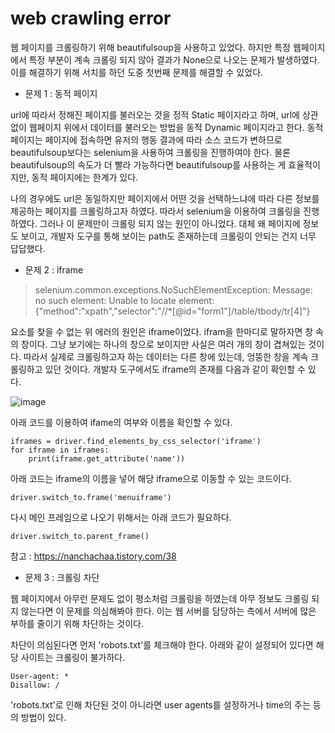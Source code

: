 # web crawling error



웹 페이지를 크롤링하기 위해 beautifulsoup을 사용하고 있었다. 하지만 특정 웹페이지에서 특정 부분이 계속 크롤링 되지 않아 결과가 None으로 나오는 문제가 발생하였다.
이를 해결하기 위해 서치를 하던 도중 첫번째 문제를 해결할 수 있었다. 



- 문제 1 : 동적 페이지



url에 따라서 정해진 페이지를 불러오는 것을 정적 Static 페이지라고 하며, url에 상관없이 웹페이지 위에서 데이터를 불러오는 방법을 동적 Dynamic 페이지라고 한다. 동적 페이지는 페이지에 접속하면 유저의 행동 결과에 따라 소스 코드가 변하므로 beautifulsoup보다는 selenium을 사용하여 크롤링을 진행하여야 한다. 물론 beautifulsoup의 속도가 더 빨라 가능하다면 beautifulsoup를 사용하는 게 효율적이지만, 동적 페이지에는 한계가 있다. 



나의 경우에도 url은 동일하지만 페이지에서 어떤 것을 선택하느냐에 따라 다른 정보를 제공하는 페이지를 크롤링하고자 하였다. 따라서 selenium을 이용하여 크롤링을 진행하였다. 그러나 이 문제만이 크롤링 되지 않는 원인이 아니었다. 대체 왜 페이지에 정보도 보이고, 개발자 도구를 통해 보이는 path도 존재하는데 크롤링이 안되는 건지 너무 답답했다. 



- 문제 2 : iframe



> selenium.common.exceptions.NoSuchElementException: Message: no such element: Unable to locate element: {"method":"xpath","selector":"//*[@id="form1"]/table/tbody/tr[4]"}



요소를 찾을 수 없는 위 에러의 원인은 iframe이었다. ifram을 한마디로 말하자면 창 속의 창이다. 그냥 보기에는 하나의 창으로 보이지만 사실은 여러 개의 창이 겹쳐있는 것이다. 따라서 실제로 크롤링하고자 하는 데이터는 다른 창에 있는데, 엉뚱한 창을 계속 크롤링하고 있던 것이다. 개발자 도구에서도 iframe의 존재를 다음과 같이 확인할 수 있다.



![image](https://user-images.githubusercontent.com/89879599/152642926-200a8d23-15d3-4605-9ee0-af1aa3d2468f.png)



아래 코드를 이용하여 ifame의 여부와 이름을 확인할 수 있다.

```
iframes = driver.find_elements_by_css_selector('iframe') 
for iframe in iframes:
    print(iframe.get_attribute('name'))
```

아래 코드는 iframe의 이름을 넣어 해당 iframe으로 이동할 수 있는 코드이다.

```
driver.switch_to.frame('menuiframe')
```

다시 메인 프레임으로 나오기 위해서는 아래 코드가 필요하다.

```
driver.switch_to.parent_frame()
```

참고 : <https://nanchachaa.tistory.com/38>



- 문제 3 : 크롤링 차단



웹 페이지에서 아무런 문제도 없이 평소처럼 크롤링을 하였는데 아무 정보도 크롤링 되지 않는다면 이 문제를 의심해봐야 한다. 이는 웹 서버를 담당하는 측에서 서버에 많은 부하를 줄이기 위해 차단하는 것이다.



차단이 의심된다면 먼저 'robots.txt'를 체크해야 한다. 아래와 같이 설정되어 있다면 해당 사이트는 크롤링이 불가하다.

```
User-agent: *
Disallow: /
```

'robots.txt'로 인해 차단된 것이 아니라면 user agents를 설정하거나 time의 주는 등의 방법이 있다.


